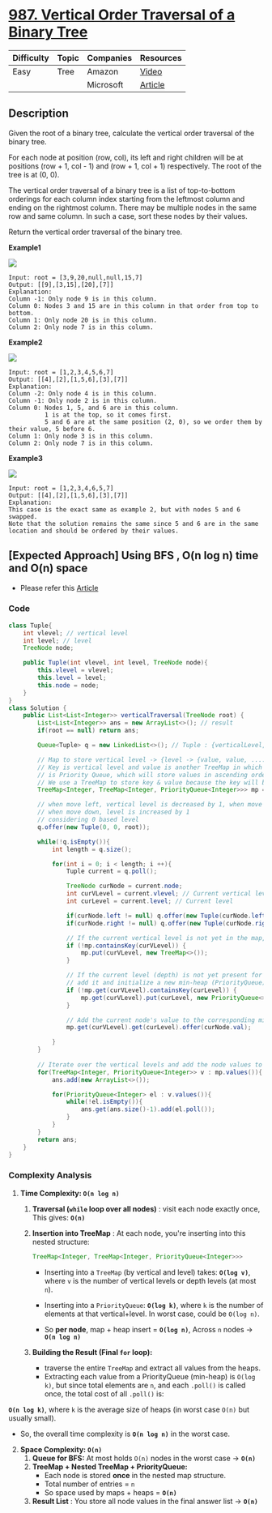 # [987. Vertical Order Traversal of a Binary Tree](https://leetcode.com/problems/vertical-order-traversal-of-a-binary-tree/description/)

| Difficulty | Topic | Companies | Resources                                                                  |
| ---------- | ----- | --------- | -------------------------------------------------------------------------- |
| Easy       | Tree  | Amazon    | [Video](https://youtu.be/q_a6lpbKJdw)                                      |
|            |       | Microsoft | [Article](https://www.geeksforgeeks.org/vertical-order-traversal-of-binary-tree-using-map/) |

## Description

Given the root of a binary tree, calculate the vertical order traversal of the binary tree.

For each node at position (row, col), its left and right children will be at positions (row + 1, col - 1) and (row + 1, col + 1) respectively. The root of the tree is at (0, 0).

The vertical order traversal of a binary tree is a list of top-to-bottom orderings for each column index starting from the leftmost column and ending on the rightmost column. There may be multiple nodes in the same row and same column. In such a case, sort these nodes by their values.

Return the vertical order traversal of the binary tree.

**Example1**

![](https://assets.leetcode.com/uploads/2021/01/29/vtree1.jpg)

```
Input: root = [3,9,20,null,null,15,7]
Output: [[9],[3,15],[20],[7]]
Explanation:
Column -1: Only node 9 is in this column.
Column 0: Nodes 3 and 15 are in this column in that order from top to bottom.
Column 1: Only node 20 is in this column.
Column 2: Only node 7 is in this column.
```

**Example2**

![](https://assets.leetcode.com/uploads/2021/01/29/vtree2.jpg)

```
Input: root = [1,2,3,4,5,6,7]
Output: [[4],[2],[1,5,6],[3],[7]]
Explanation:
Column -2: Only node 4 is in this column.
Column -1: Only node 2 is in this column.
Column 0: Nodes 1, 5, and 6 are in this column.
          1 is at the top, so it comes first.
          5 and 6 are at the same position (2, 0), so we order them by their value, 5 before 6.
Column 1: Only node 3 is in this column.
Column 2: Only node 7 is in this column.
```

**Example3**

![](https://assets.leetcode.com/uploads/2021/01/29/vtree3.jpg)

```
Input: root = [1,2,3,4,6,5,7]
Output: [[4],[2],[1,5,6],[3],[7]]
Explanation:
This case is the exact same as example 2, but with nodes 5 and 6 swapped.
Note that the solution remains the same since 5 and 6 are in the same location and should be ordered by their values.
```

## [Expected Approach] Using BFS , O(n log n) time and O(n) space

* Please refer this [Article](https://www.geeksforgeeks.org/vertical-order-traversal-of-binary-tree-using-map/)

### Code
```java
class Tuple{
    int vlevel; // vertical level
    int level; // level
    TreeNode node;

    public Tuple(int vlevel, int level, TreeNode node){
        this.vlevel = vlevel;
        this.level = level;
        this.node = node;
    }
}
class Solution {
    public List<List<Integer>> verticalTraversal(TreeNode root) {
        List<List<Integer>> ans = new ArrayList<>(); // result
        if(root == null) return ans;

        Queue<Tuple> q = new LinkedList<>(); // Tuple : {verticalLevel, level, node}

        // Map to store vertical level -> {level -> {value, value, ....}}
        // Key is vertical level and value is another TreeMap in which key is the level and value 
        // is Priority Queue, which will store values in ascending order if multiple values are in the same level of the vertical level
        // We use a TreeMap to store key & value because the key will be sorted in ascending order
        TreeMap<Integer, TreeMap<Integer, PriorityQueue<Integer>>> mp = new TreeMap<>();

        // when move left, vertical level is decreased by 1, when move right, vertical level is increased by 1
        // when move down, level is increased by 1
        // considering 0 based level
        q.offer(new Tuple(0, 0, root)); 

        while(!q.isEmpty()){ 
            int length = q.size();

            for(int i = 0; i < length; i ++){
                Tuple current = q.poll();

                TreeNode curNode = current.node;
                int curVLevel = current.vlevel; // Current vertical level
                int curLevel = current.level; // Current level

                if(curNode.left != null) q.offer(new Tuple(curNode.left, curVLevel - 1, curLevel + 1)); 
                if(curNode.right != null) q.offer(new Tuple(curNode.right, curVLevel + 1, curLevel + 1)); 

                // If the current vertical level is not yet in the map, add it and initialize a new TreeMap for levels
                if (!mp.containsKey(curVLevel)) {
                    mp.put(curVLevel, new TreeMap<>());
                }

                // If the current level (depth) is not yet present for this vertical level, 
                // add it and initialize a new min-heap (PriorityQueue) to store node values in ascending order
                if (!mp.get(curVLevel).containsKey(curLevel)) {
                    mp.get(curVLevel).put(curLevel, new PriorityQueue<>());
                }

                // Add the current node's value to the corresponding min-heap
                mp.get(curVLevel).get(curLevel).offer(curNode.val);

            }
        }
        
        // Iterate over the vertical levels and add the node values to the result list
        for(TreeMap<Integer, PriorityQueue<Integer>> v : mp.values()){
            ans.add(new ArrayList<>());

            for(PriorityQueue<Integer> el : v.values()){
                while(!el.isEmpty()){
                    ans.get(ans.size()-1).add(el.poll());
                }
            }    
        }
        return ans; 
    }
}
```
### Complexity Analysis

1. **Time Complexity: `O(n log n)`**

    1. **Traversal (`while` loop over all nodes)** : visit each node exactly once, This gives: **`O(n)`**
    2. **Insertion into TreeMap** : At each node, you're inserting into this nested structure:
       ```java
       TreeMap<Integer, TreeMap<Integer, PriorityQueue<Integer>>>
       ```
       * Inserting into a `TreeMap` (by vertical and level) takes: **`O(log v)`**, where `v` is the number of vertical levels or depth levels (at most `n`).

       * Inserting into a `PriorityQueue`: **`O(log k)`**, where `k` is the number of elements at that vertical+level. In worst case, could be `O(log n)`.
    
       * So **per node**, map + heap insert = **`O(log n)`**, Across `n` nodes → **`O(n log n)`**

    3. **Building the Result (Final `for` loop):**
        * traverse the entire `TreeMap` and extract all values from the heaps.
        * Extracting each value from a PriorityQueue (min-heap) is `O(log k)`, but since total elements are `n`, and each `.poll()` is called once, the total cost of all `.poll()` is:
  
**`O(n log k)`**, where `k` is the average size of heaps (in worst case `O(n)` but usually small).

- So, the overall time complexity is **`O(n log n)`** in the worst case.


2. **Space Complexity: `O(n)`**
    1. **Queue for BFS:** At most holds `O(n)` nodes in the worst case → **`O(n)`**
    2. **TreeMap + Nested TreeMap + PriorityQueue:**
        - Each node is stored **once** in the nested map structure.
        - Total number of entries = `n`
        - So space used by maps + heaps = **`O(n)`**
    3. **Result List** : You store all node values in the final answer list → **`O(n)`**
